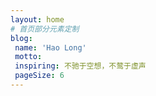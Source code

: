 ```yaml
---
layout: home
# 首页部分元素定制
blog:
 name: 'Hao Long'
 motto: 
 inspiring: 不驰于空想，不鹜于虚声
 pageSize: 6
---
```

